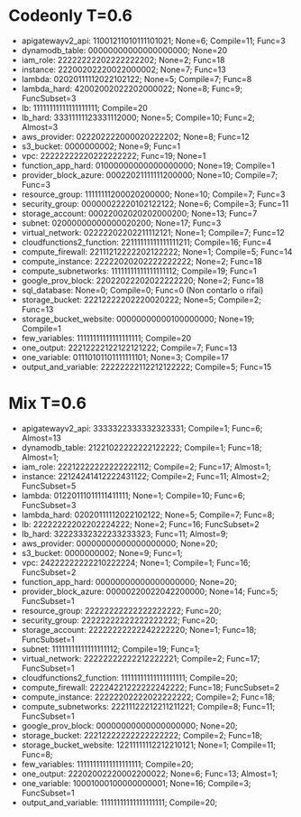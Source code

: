 # Codeonly T=0.6
- apigatewayv2_api: 11001211010111101021; None=6; Compile=11; Func=3
- dynamodb_table: 00000000000000000000; None=20
- iam_role: 22222222202222222202; None=2; Func=18
- instance: 22200202220022000002; None=7; Func=13
- lambda: 02020111112022102122; None=5; Compile=7; Func=8
- lambda_hard: 42002002022202000022; None=8; Func=9; FuncSubset=3
- lb: 11111111111111111111; Compile=20
- lb_hard: 33311111123331112000; None=5; Compile=10; Func=2; Almost=3
- aws_provider: 022202222000020222202; None=8; Func=12
- s3_bucket: 0000000002; None=9; Func=1
- vpc: 22222222220222222222; Func=19; None=1
- function_app_hard: 01000000000000000000; None=19; Compile=1
- provider_block_azure: 00022021111111200000; None=10; Compile=7; Func=3
- resource_group: 11111111200020200000; None=10; Compile=7; Func=3
- security_group: 00000022220102122122; None=6; Compile=3; Func=11
- storage_account: 00022002020202000200; None=13; Func=7
- subnet: 02000000000000020200; None=17; Func=3
- virtual_network: 02222202202211112121; None=1; Compile=7; Func=12
- cloudfunctions2_function: 22111111111111111211; Compile=16; Func=4
- compute_firewall: 22111212222202122222; None=1; Compile=5; Func=14
- compute_instance: 22222020202222222222; None=2; Func=18
- compute_subnetworks: 11111111111111111112; Compile=19; Func=1 
- google_prov_block: 22022022202022222220; None=2; Func=18
- sql_database: None=0; Compile=0; Func=0 (Non contarlo o rifai)
- storage_bucket: 22212222202220020222; None=5; Compile=2; Func=13
- storage_bucket_website: 00000000000100000000; None=19; Compile=1
- few_variables: 11111111111111111111; Compile=20
- one_output: 22212222122122121222; Compile=7; Func=13
- one_variable: 01110101101111111101; None=3; Compile=17
- output_and_variable: 22222222112212122222; Compile=5; Func=15

# Mix T=0.6
- apigatewayv2_api: 3333322333332323331; Compile=1; Func=6; Almost=13
- dynamodb_table: 21221022222222122222; Compile=1; Func=18; Almost=1; 
- iam_role: 22212222222222222112; Compile=2; Func=17; Almost=1; 
- instance: 22124241412222431122; Compile=2; Func=11; Almost=2; FuncSubset=5
- lambda: 01220111011111411111; None=1; Compile=10; Func=6; FuncSubset=3
- lambda_hard: 02020111112022102122; None=5; Compile=7; Func=8; 
- lb: 22222222202202224222; None=2; Func=16; FuncSubset=2
- lb_hard: 32223332322233233323; Func=11; Almost=9; 
- aws_provider: 00000000000000000000; None=20; 
- s3_bucket: 0000000002; None=9; Func=1; 
- vpc: 24222222222210222224; None=1; Compile=1; Func=16; FuncSubset=2
- function_app_hard: 00000000000000000000; None=20; 
- provider_block_azure: 00000220022042200000; None=14; Func=5; FuncSubset=1
- resource_group: 22222222222222222222; Func=20; 
- security_group: 22222222222222222222; Func=20; 
- storage_account: 22222222222242222220; None=1; Func=18; FuncSubset=1
- subnet: 11111111111111111112; Compile=19; Func=1; 
- virtual_network: 22222222222212222221; Compile=2; Func=17; FuncSubset=1
- cloudfunctions2_function: 11111111111111111111; Compile=20; 
- compute_firewall: 22224221222222242222; Func=18; FuncSubset=2
- compute_instance: 22222202222022222222; Compile=2; Func=18; 
- compute_subnetworks: 22211122212211211221; Compile=8; Func=11; FuncSubset=1
- google_prov_block: 00000000000000000000; None=20; 
- storage_bucket: 22212222222222222222; Compile=2; Func=18; 
- storage_bucket_website: 12211111112212210121; None=1; Compile=11; Func=8; 
- few_variables: 11111111111111111111; Compile=20; 
- one_output: 22202002220002200022; None=6; Func=13; Almost=1; 
- one_variable: 10001000100000000001; None=16; Compile=3; FuncSubset=1
- output_and_variable: 11111111111111111111; Compile=20; 
